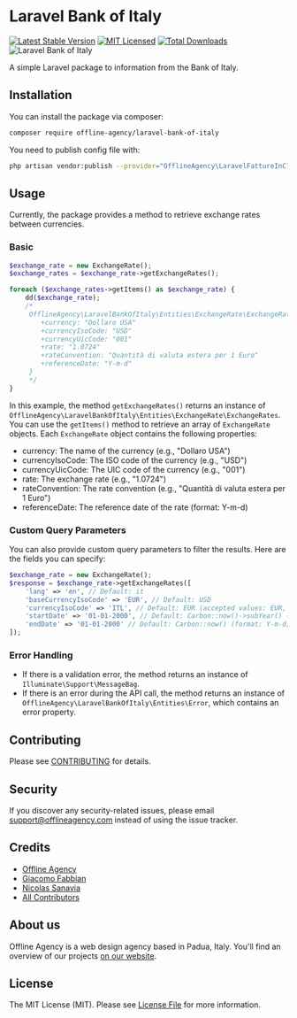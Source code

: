 # Laravel Bank of Italy

[![Latest Stable Version](https://poser.pugx.org/offline-agency/laravel-bank-of-italy/v/stable)](https://packagist.org/packages/offline-agency/laravel-bank-of-italy)
[![MIT Licensed](https://img.shields.io/badge/license-MIT-brightgreen.svg?style=flat-square)](LICENSE.md)
[![Total Downloads](https://img.shields.io/packagist/dt/offline-agency/laravel-bank-of-italy.svg?style=flat-square)](https://packagist.org/packages/offline-agency/laravel-bank-of-italy)
![Laravel Bank of Italy](https://banners.beyondco.de/Laravel%20Bank%20of%20Italy.png?theme=dark&packageManager=composer+require&packageName=offline-agency%2Flaravel-bank-of-italy&pattern=yyy&style=style_1&description=A+simple+Laravel+package+to+information+from+the+Bank+of+Italy&md=1&showWatermark=1&fontSize=100px&images=cash)

A simple Laravel package to information from the Bank of Italy.

## Installation

You can install the package via composer:

```bash
composer require offline-agency/laravel-bank-of-italy
```

You need to publish config file with:

```bash
php artisan vendor:publish --provider="OfflineAgency\LaravelFattureInCloudV2\LaravelFattureInCloudV2ServiceProvider"
```

## Usage

Currently, the package provides a method to retrieve exchange rates between currencies.

### Basic

```php
$exchange_rate = new ExchangeRate();
$exchange_rates = $exchange_rate->getExchangeRates();

foreach ($exchange_rates->getItems() as $exchange_rate) {
    dd($exchange_rate); 
    /*
     OfflineAgency\LaravelBankOfItaly\Entities\ExchangeRate\ExchangeRate {
        +currency: "Dollaro USA"
        +currencyIsoCode: "USD"
        +currencyUicCode: "001"
        +rate: "1.0724"
        +rateConvention: "Quantità di valuta estera per 1 Euro"
        +referenceDate: "Y-m-d"
     }
     */
}
```

In this example, the method `getExchangeRates()` returns an instance of `OfflineAgency\LaravelBankOfItaly\Entities\ExchangeRate\ExchangeRates`. You can use the `getItems()` method to retrieve an array of `ExchangeRate` objects. Each `ExchangeRate` object contains the following properties:
* currency: The name of the currency (e.g., "Dollaro USA")
* currencyIsoCode: The ISO code of the currency (e.g., "USD")
* currencyUicCode: The UIC code of the currency (e.g., "001")
* rate: The exchange rate (e.g., "1.0724")
* rateConvention: The rate convention (e.g., "Quantità di valuta estera per 1 Euro")
* referenceDate: The reference date of the rate (format: Y-m-d)

### Custom Query Parameters

You can also provide custom query parameters to filter the results. Here are the fields you can specify:

```php
$exchange_rate = new ExchangeRate();
$response = $exchange_rate->getExchangeRates([
    'lang' => 'en', // Default: it
    'baseCurrencyIsoCode' => 'EUR', // Default: USD
    'currencyIsoCode' => 'ITL', // Default: EUR (accepted values: EUR, USD, ITL)
    'startDate' => '01-01-2000', // Default: Carbon::now()->subYear() (format: Y-m-d)
    'endDate' => '01-01-2000' // Default: Carbon::now() (format: Y-m-d)
]);
```

### Error Handling

* If there is a validation error, the method returns an instance of `Illuminate\Support\MessageBag`.
* If there is an error during the API call, the method returns an instance of `OfflineAgency\LaravelBankOfItaly\Entities\Error`, which contains an error property.

## Contributing

Please see [CONTRIBUTING](CONTRIBUTING.md) for details.

## Security

If you discover any security-related issues, please email <support@offlineagency.com> instead of using the issue
tracker.

## Credits

- [Offline Agency](https://github.com/offline-agency)
- [Giacomo Fabbian](https://github.com/Giacomo92)
- [Nicolas Sanavia](https://github.com/SanaviaNicolas)
- [All Contributors](../../contributors)

## About us

Offline Agency is a web design agency based in Padua, Italy. You'll find an overview of our
projects [on our website](https://offlineagency.it/).

## License

The MIT License (MIT). Please see [License File](LICENSE.md) for more information.
